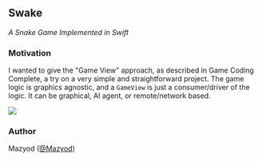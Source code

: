 
## Swake
_A Snake Game Implemented in Swift_

### Motivation

I wanted to give the "Game View" approach, as described in Game Coding Complete, a try on a very simple and straightforward project. The game logic is graphics agnostic, and a `GameView` is just a consumer/driver of the logic. It can be graphical, AI agent, or remote/network based.

![](https://i.imgur.com/QBSKxY3.gif)

### Author

Mazyod ([@Mazyod](http://twitter.com/mazyod))
